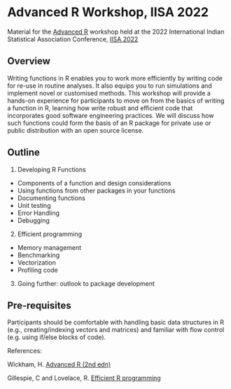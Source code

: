 # Advanced R Workshop, IISA 2022

Material for the [Advanced R](https://www.intindstat.org/conference2022/shortCourses) workshop held at the 2022 International Indian Statistical Association Conference, [IISA 2022](https://www.intindstat.org/conference2022/index)

## Overview

Writing functions in R enables you to work more efficiently by writing code for re-use in routine analyses. It also equips you to run simulations and implement novel or customised methods. This workshop will provide a hands-on experience for participants to move on from the basics of writing a function in R, learning how write robust and efficient code that incorporates good software engineering practices. We will discuss how such functions could form the basis of an R package for private use or public distribution with an open source license.

## Outline

1. Developing R Functions

 * Components of a function and design considerations
 * Using functions from other packages in your functions
 * Documenting functions
 * Unit testing
 * Error Handling
 * Debugging

2. Efficient programming

 * Memory management
 * Benchmarking
 * Vectorization
 * Profiling code

3. Going further: outlook to package development

## Pre-requisites

Participants should be comfortable with handling basic data structures in R (e.g., creating/indexing vectors and matrices) and familiar with flow control (e.g. using if/else blocks of code).

References:

Wickham, H. [Advanced R (2nd edn)](https://adv-r.hadley.nz/)

Gillespie, C and Lovelace, R. [Efficient R programming](https://csgillespie.github.io/efficientR/)
